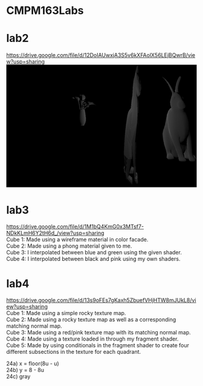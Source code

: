 # CMPM163Labs
# lab2
https://drive.google.com/file/d/12DoIAUwxjA3S5v6kXFAolX56LEjBQwrB/view?usp=sharing
![](lab2/lab2_scene.png)

# lab3
https://drive.google.com/file/d/1M1bQ4KmG0x3MTsf7-NDkKLmH6Y2tH6d_/view?usp=sharing  
Cube 1: Made using a wireframe material in color facade.  
Cube 2: Made using a phong material given to me.  
Cube 3: I interpolated between blue and green using the given shader.  
Cube 4: I interpolated between black and pink using my own shaders.

# lab4  
https://drive.google.com/file/d/13s9oFEs7gKaxh5ZbuefVHjHTW8mJUkL8/view?usp=sharing  
Cube 1: Made using a simple rocky texture map.  
Cube 2: Made using a rocky texture map as well as a corresponding matching normal map.  
Cube 3: Made using a red/pink texture map with its matching normal map.  
Cube 4: Made using a texture loaded in through my fragment shader.  
Cube 5: Made by using conditionals in the fragment shader to create four different subsections in the texture for each quadrant.  
  
24a) x = floor(8u - u)  
24b) y = 8 - 8u  
24c) gray  

